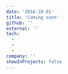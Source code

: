 ```yaml
---
date: '2018-10-01'
title: 'Coming soon'
github: ''
external: ''
tech:
  - 
  - 
  - 
company: ''
showInProjects: false
---
```



